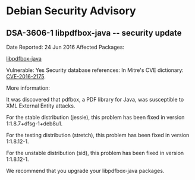 
Debian Security Advisory
========================


DSA-3606-1 libpdfbox-java -- security update
--------------------------------------------



Date Reported:
24 Jun 2016
Affected Packages:

[libpdfbox-java](https://packages.debian.org/src:libpdfbox-java)

Vulnerable:
Yes
Security database references:
In Mitre's CVE dictionary: [CVE-2016-2175](https://security-tracker.debian.org/tracker/CVE-2016-2175).  

More information:

It was discovered that pdfbox, a PDF library for Java, was susceptible
to XML External Entity attacks.


For the stable distribution (jessie), this problem has been fixed in
version 1:1.8.7+dfsg-1+deb8u1.


For the testing distribution (stretch), this problem has been fixed
in version 1:1.8.12-1.


For the unstable distribution (sid), this problem has been fixed in
version 1:1.8.12-1.


We recommend that you upgrade your libpdfbox-java packages.






